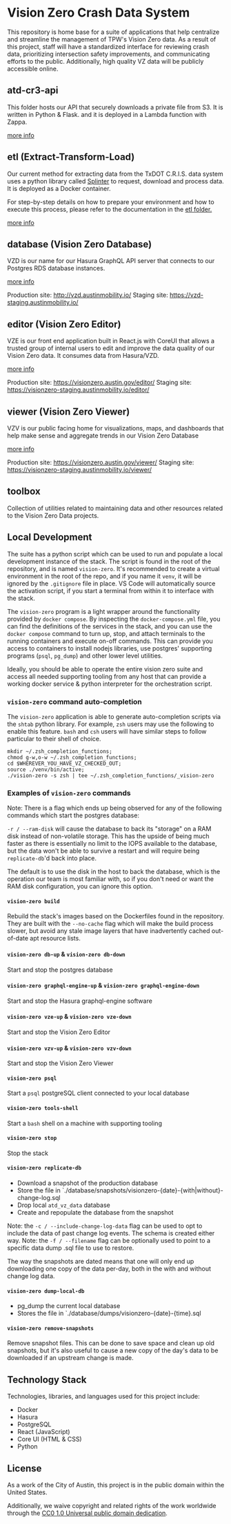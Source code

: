 # Vision Zero Crash Data System

This repository is home base for a suite of applications that help centralize and streamline the management of TPW's Vision Zero data. As a result of this project, staff will have a standardized interface for reviewing crash data, prioritizing intersection safety improvements, and communicating efforts to the public. Additionally, high quality VZ data will be publicly accessible online.

## atd-cr3-api

This folder hosts our API that securely downloads a private file from S3. It is written in Python & Flask. and it is deployed in a Lambda function with Zappa.

[more info](./atd-cr3-api/README.md)

## etl (Extract-Transform-Load)

Our current method for extracting data from the TxDOT C.R.I.S. data system uses a python library called [Splinter](https://splinter.readthedocs.io/en/latest/) to request, download and process data. It is deployed as a Docker container.

For step-by-step details on how to prepare your environment and how to execute this process, please refer to the documentation in the [etl folder.](https://github.com/cityofaustin/atd-vz-data/tree/master/etl)

[more info](./etl/README.md)

## database (Vision Zero Database)

VZD is our name for our Hasura GraphQL API server that connects to our Postgres RDS database instances.

[more info](./database/README.md)

Production site: http://vzd.austinmobility.io/
Staging site: https://vzd-staging.austinmobility.io/

## editor (Vision Zero Editor)

VZE is our front end application built in React.js with CoreUI that allows a trusted group of internal users to edit and improve the data quality of our Vision Zero data. It consumes data from Hasura/VZD.

[more info](./editor/README.md)

Production site: https://visionzero.austin.gov/editor/
Staging site: https://visionzero-staging.austinmobility.io/editor/

## viewer (Vision Zero Viewer)

VZV is our public facing home for visualizations, maps, and dashboards that help make sense and aggregate trends in our Vision Zero Database

[more info](./viewer/README.md)

Production site: https://visionzero.austin.gov/viewer/
Staging site: https://visionzero-staging.austinmobility.io/viewer/

## toolbox

Collection of utilities related to maintaining data and other resources related to the Vision Zero Data projects.

## Local Development

The suite has a python script which can be used to run and populate a local development instance of the stack. The script is found in the root of the repository, and is named `vision-zero`. It's recommended to create a virtual environment in the root of the repo, and if you name it `venv`, it will be ignored by the `.gitignore` file in place. VS Code will automatically source the activation script, if you start a terminal from within it to interface with the stack.

The `vision-zero` program is a light wrapper around the functionality provided by `docker compose`. By inspecting the `docker-compose.yml` file, you can find the definitions of the services in the stack, and you can use the `docker compose` command to turn up, stop, and attach terminals to the running containers and execute on-off commands. This can provide you access to containers to install nodejs libraries, use postgres' supporting programs (`psql`, `pg_dump`) and other lower level utilities.

Ideally, you should be able to operate the entire vision zero suite and access all needed supporting tooling from any host that can provide a working docker service & python interpreter for the orchestration script.

### `vision-zero` command auto-completion

The `vision-zero` application is able to generate auto-completion scripts via the `shtab` python library. For example, `zsh` users may use the following to enable this feature. `bash` and `csh` users will have similar steps to follow particular to their shell of choice.

```
mkdir ~/.zsh_completion_functions;
chmod g-w,o-w ~/.zsh_completion_functions;
cd $WHEREVER_YOU_HAVE_VZ_CHECKED_OUT;
source ./venv/bin/active;
./vision-zero -s zsh | tee ~/.zsh_completion_functions/_vision-zero
```

### Examples of `vision-zero` commands

Note: There is a flag which ends up being observed for any of the following commands which start the postgres database:

`-r / --ram-disk` will cause the database to back its "storage" on a RAM disk instead of non-volatile storage. This has the upside of being much faster as there is essentially no limit to the IOPS available to the database, but the data won't be able to survive a restart and will require being `replicate-db`'d back into place.

The default is to use the disk in the host to back the database, which is the operation our team is most familiar with, so if you don't need or want the RAM disk configuration, you can ignore this option.

#### `vision-zero build`

Rebuild the stack's images based on the Dockerfiles found in the repository. They are built with the `--no-cache` flag which will make the build process slower, but avoid any stale image layers that have inadvertently cached out-of-date apt resource lists.

#### `vision-zero db-up` & `vision-zero db-down`

Start and stop the postgres database

#### `vision-zero graphql-engine-up` & `vision-zero graphql-engine-down`

Start and stop the Hasura graphql-engine software

#### `vision-zero vze-up` & `vision-zero vze-down`

Start and stop the Vision Zero Editor

#### `vision-zero vzv-up` & `vision-zero vzv-down`

Start and stop the Vision Zero Viewer

#### `vision-zero psql`

Start a `psql` postgreSQL client connected to your local database

#### `vision-zero tools-shell`

Start a `bash` shell on a machine with supporting tooling

#### `vision-zero stop`

Stop the stack

#### `vision-zero replicate-db`

- Download a snapshot of the production database
- Store the file in `./database/snapshots/visionzero-{date}-{with|without}-change-log.sql
- Drop local `atd_vz_data` database
- Create and repopulate the database from the snapshot

Note: the `-c / --include-change-log-data` flag can be used to opt to include the data of past change log events. The schema is created either way.
Note: the `-f / --filename` flag can be optionally used to point to a specific data dump .sql file to use to restore.

The way the snapshots are dated means that one will only end up downloading
one copy of the data per-day, both in the with and without change log data.

#### `vision-zero dump-local-db`

- pg_dump the current local database
- Stores the file in `./database/dumps/visionzero-{date}-{time}.sql

#### `vision-zero remove-snapshots`

Remove snapshot files. This can be done to save space and clean up old snapshots, but it's also useful to cause a new copy of the day's data to be downloaded if an upstream change is made.

## Technology Stack

Technologies, libraries, and languages used for this project include:

- Docker
- Hasura
- PostgreSQL
- React (JavaScript)
- Core UI (HTML & CSS)
- Python

## License

As a work of the City of Austin, this project is in the public domain within the United States.

Additionally, we waive copyright and related rights of the work worldwide through the [CC0 1.0 Universal public domain dedication](https://creativecommons.org/publicdomain/zero/1.0/).
